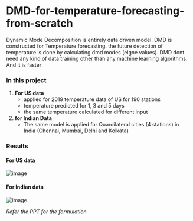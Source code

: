 # DMD-for-temperature-forecasting-from-scratch


Dynamic Mode Decomposition is entirely data driven model. DMD is constructed for Temperature forecasting. the 
future detection of temperature is done by calculating dmd modes (eigne values). DMD dont need any kind of data training other than any machine learning algorithms. And it is faster

<h3>In this project </h3>
<ol>
  <li>
  <b>For US data</b>
  <ul>
    <li> applied for 2019 temperature data of US for 190 stations </li>
    <li> temperature predicted for 1, 3 and 5 days</li>
    <li> the same temperature calculated for different input </li>
  </ul>
</li>

  <li>
  <b>for Indian Data</b>
  <ul>
    <li> The same model is applied for Quardilateral cities (4 stations) in India (Chennai, Mumbai, Delhi and Kolkata)</li>
  </ul>
  </li>
</ol>


<h3>Results </h3>

#### For US data

![image](https://user-images.githubusercontent.com/122338535/220589634-7a4f053e-f325-43d0-8c0f-5ffb91b4bc26.png)


#### For Indian data

![image](https://user-images.githubusercontent.com/122338535/220591908-cf0b918a-457d-4d28-9f9b-9eb66428a028.png)



<i> Refer the PPT for the formulation</i>





